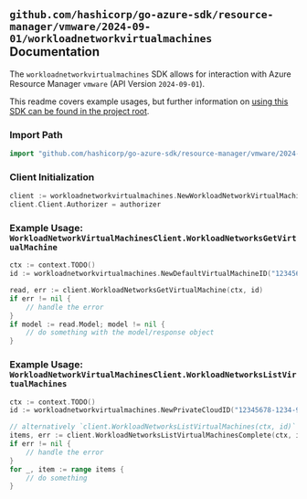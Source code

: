 
## `github.com/hashicorp/go-azure-sdk/resource-manager/vmware/2024-09-01/workloadnetworkvirtualmachines` Documentation

The `workloadnetworkvirtualmachines` SDK allows for interaction with Azure Resource Manager `vmware` (API Version `2024-09-01`).

This readme covers example usages, but further information on [using this SDK can be found in the project root](https://github.com/hashicorp/go-azure-sdk/tree/main/docs).

### Import Path

```go
import "github.com/hashicorp/go-azure-sdk/resource-manager/vmware/2024-09-01/workloadnetworkvirtualmachines"
```


### Client Initialization

```go
client := workloadnetworkvirtualmachines.NewWorkloadNetworkVirtualMachinesClientWithBaseURI("https://management.azure.com")
client.Client.Authorizer = authorizer
```


### Example Usage: `WorkloadNetworkVirtualMachinesClient.WorkloadNetworksGetVirtualMachine`

```go
ctx := context.TODO()
id := workloadnetworkvirtualmachines.NewDefaultVirtualMachineID("12345678-1234-9876-4563-123456789012", "example-resource-group", "privateCloudName", "virtualMachineId")

read, err := client.WorkloadNetworksGetVirtualMachine(ctx, id)
if err != nil {
	// handle the error
}
if model := read.Model; model != nil {
	// do something with the model/response object
}
```


### Example Usage: `WorkloadNetworkVirtualMachinesClient.WorkloadNetworksListVirtualMachines`

```go
ctx := context.TODO()
id := workloadnetworkvirtualmachines.NewPrivateCloudID("12345678-1234-9876-4563-123456789012", "example-resource-group", "privateCloudName")

// alternatively `client.WorkloadNetworksListVirtualMachines(ctx, id)` can be used to do batched pagination
items, err := client.WorkloadNetworksListVirtualMachinesComplete(ctx, id)
if err != nil {
	// handle the error
}
for _, item := range items {
	// do something
}
```
